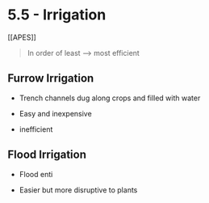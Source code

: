 # 5\.5 - Irrigation

[[APES]] 

> In order of least --> most efficient

## Furrow Irrigation

- Trench channels dug along crops and filled with water

- Easy and inexpensive

- inefficient

## Flood Irrigation

- Flood enti


- Easier but more disruptive to plants